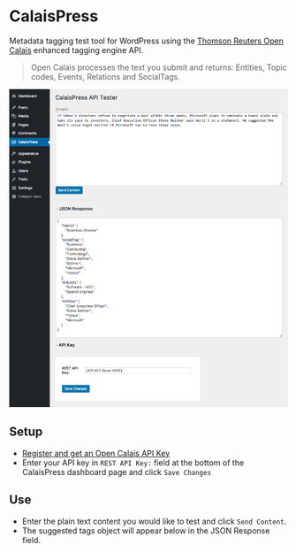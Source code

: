 # CalaisPress
Metadata tagging test tool for WordPress using the [Thomson Reuters Open Calais](http://www.opencalais.com/) enhanced tagging engine API.

> Open Calais processes the text you submit and returns: Entities, Topic codes, Events, Relations and SocialTags.

![CalaisPress Admin Screenshot](https://raw.githubusercontent.com/rveitch/CalaisPress/master/calaispress-screenshot.png)

## Setup
- [Register and get an Open Calais API Key](http://www.opencalais.com/opencalais-api/)
- Enter your API key in `REST API Key:` field at the bottom of the CalaisPress dashboard page and click `Save Changes`

## Use
- Enter the plain text content you would like to test and click `Send Content`.
- The suggested tags object will appear below in the JSON Response field.
